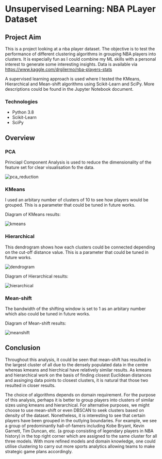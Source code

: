 # Unsupervised Learning: NBA PLayer Dataset

## Project Aim

This is a project looking at a nba player dataset. The objective is to test the performance of different clustering algorithms in grouping NBA players into clusters. It is especially fun as I could combine my ML skills with a personal interest to generate some interesting insights. Data is available via https://www.kaggle.com/drgilermo/nba-players-stats

A supervised learning approach is used where I tested the KMeans, Hierarchical and Mean-shift algorithms using Scikit-Learn and SciPy. More descriptions could be found in the Jupyter Notebook document.

### Technologies
* Python 3.8
* Scikit-Learn
* SciPy

## Overview

### PCA
Princiapl Component Analysis is used to reduce the dimensionality of the feature set for clear visualisation fo the data. 

![pca_reduction](https://user-images.githubusercontent.com/91271318/137004271-d3fc8797-3e88-46fb-adc9-96281691acf6.png)

### KMeans
I used an arbitary number of clusters of 10 to see how players would be grouped. This is a parameter that could be tuned in future works.

Diagram of KMeans results:

![kmeans](https://user-images.githubusercontent.com/91271318/137004266-97fff260-f5b9-4356-ad7b-6408d9956a6a.png)

### Hierarchical
This dendrogram shows how each clusters could be connected depending on the cut-off distance value. This is a parameter that could be tuned in future works.

![dendrogram](https://user-images.githubusercontent.com/91271318/137004259-cae74b96-abd3-4bc9-a2ff-295407a611e5.png)

Diagram of Hierarchical results:

![hierarchical](https://user-images.githubusercontent.com/91271318/137004265-8a586b60-c3da-43af-b462-276d47d7a40f.png)

### Mean-shift 
The bandwidth of the shifting window is set to 1 as an arbitary number which also could be tuned in future works.

Diagram of Mean-shift results:

![meanshift](https://user-images.githubusercontent.com/91271318/137004269-d66cba14-8805-45d4-9327-f418cdc45c3f.png)

## Conclusion
Throughout this analysis, it could be seen that mean-shift has resulted in the largest cluster of all due to the densely populated data in the centre whereas kmeans and hierchical have relatively similar results. As kmeans and hierarchical work on the basis of finding closest Euclidean distances and assinging data points to closest clusters, it is natural that those two resulted in closer results.

The choice of algorithms depends on domain requirement. For the purpose of this analysis, perhaps it is better to group players into clusters of similar sizes using kmeans and hierarchical. For alternative purposes, we might choose to use mean-shift or even DBSCAN to seek clusters based on density of the dataset. Nonetheless, it is interesting to see that certain players have been grouped in the outlying boundaries. For example, we see a group of predominantly hall-of-famers including Kobe Bryant, Kevin Garnett, Tim Duncan, etc. (a group consisting of legendary players in NBA history) in the top right corner which are assigned to the same cluster for all three models. With more refined models and domain knowledge, one could utilise clustering to carry out more sports analytics allowing teams to make strategic game plans accordingly.
